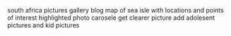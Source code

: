 south africa pictures gallery
blog
map of sea isle with locations and points of interest highlighted
photo carosele
get clearer picture
add adolesent pictures and kid pictures
